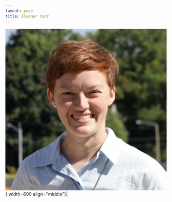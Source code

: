 ```yaml
---
layout: page
title: Eleanor Carr
---
```


![Eleanor Carr](/images/People_Images/eleanorcarr.jpeg){:width=600 align="middle"}|
